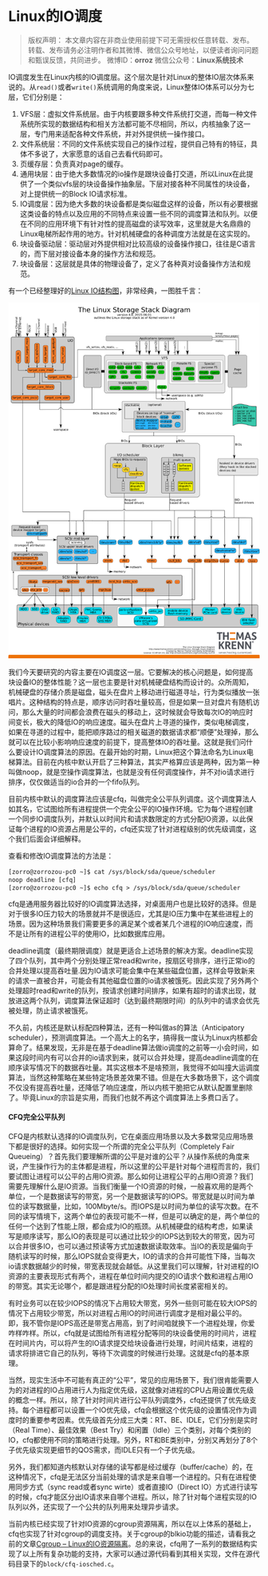 # Linux的IO调度

> 版权声明： 本文章内容在非商业使用前提下可无需授权任意转载、发布。
> 转载、发布请务必注明作者和其微博、微信公众号地址，以便读者询问问题和甄误反馈，共同进步。
> 微博ID：**orroz**
> 微信公众号：**Linux系统技术**

IO调度发生在Linux内核的IO调度层。这个层次是针对Linux的整体IO层次体系来说的。从`read()`或者`write()`系统调用的角度来说，Linux整体IO体系可以分为七层，它们分别是：
1. VFS层：虚拟文件系统层。由于内核要跟多种文件系统打交道，而每一种文件系统所实现的数据结构和相关方法都可能不尽相同，所以，内核抽象了这一层，专门用来适配各种文件系统，并对外提供统一操作接口。
2. 文件系统层：不同的文件系统实现自己的操作过程，提供自己特有的特征，具体不多说了，大家愿意的话自己去看代码即可。
3. 页缓存层：负责真对page的缓存。
4. 通用块层：由于绝大多数情况的io操作是跟块设备打交道，所以Linux在此提供了一个类似vfs层的块设备操作抽象层。下层对接各种不同属性的块设备，对上提供统一的Block IO请求标准。
5. IO调度层：因为绝大多数的块设备都是类似磁盘这样的设备，所以有必要根据这类设备的特点以及应用的不同特点来设置一些不同的调度算法和队列。以便在不同的应用环境下有针对性的提高磁盘的读写效率，这里就是大名鼎鼎的Linux电梯所起作用的地方。针对机械硬盘的各种调度方法就是在这实现的。
6. 块设备驱动层：驱动层对外提供相对比较高级的设备操作接口，往往是C语言的，而下层对接设备本身的操作方法和规范。
7. 块设备层：这层就是具体的物理设备了，定义了各种真对设备操作方法和规范。

有一个已经整理好的[Linux IO结构图](https://www.thomas-krenn.com/de/wikiDE/images/b/ba/Linux-storage-stack-diagram_v4.0.png)，非常经典，一图胜千言：

![local image](../_attach/Linux/Linux-storage-stack-diagram_v4.0.png)

我们今天要研究的内容主要在IO调度这一层。它要解决的核心问题是，如何提高块设备IO的整体性能？这一层也主要是针对机械硬盘结构而设计的。众所周知，机械硬盘的存储介质是磁盘，磁头在盘片上移动进行磁道寻址，行为类似播放一张唱片。这种结构的特点是，顺序访问时吞吐量较高，但是如果一旦对盘片有随机访问，那么大量的时间都会浪费在磁头的移动上，这时候就会导致每次IO的响应时间变长，极大的降低IO的响应速度。磁头在盘片上寻道的操作，类似电梯调度，如果在寻道的过程中，能把顺序路过的相关磁道的数据请求都“顺便”处理掉，那么就可以在比较小影响响应速度的前提下，提高整体IO的吞吐量。这就是我们问什么要设计IO调度算法的原因。在最开始的时期，Linux把这个算法命名为Linux电梯算法。目前在内核中默认开启了三种算法，其实严格算应该是两种，因为第一种叫做noop，就是空操作调度算法，也就是没有任何调度操作，并不对io请求进行排序，仅仅做适当的io合并的一个fifo队列。

目前内核中默认的调度算法应该是cfq，叫做完全公平队列调度。这个调度算法人如其名，它试图给所有进程提供一个完全公平的IO操作环境。它为每个进程创建一个同步IO调度队列，并默认以时间片和请求数限定的方式分配IO资源，以此保证每个进程的IO资源占用是公平的，cfq还实现了针对进程级别的优先级调度，这个我们后面会详细解释。

查看和修改IO调度算法的方法是：
```
[zorro@zorrozou-pc0 ~]$ cat /sys/block/sda/queue/scheduler
noop deadline [cfq]
[zorro@zorrozou-pc0 ~]$ echo cfq > /sys/block/sda/queue/scheduler
```
cfq是通用服务器比较好的IO调度算法选择，对桌面用户也是比较好的选择。但是对于很多IO压力较大的场景就并不是很适应，尤其是IO压力集中在某些进程上的场景。因为这种场景我们需要更多的满足某个或者某几个进程的IO响应速度，而不是让所有的进程公平的使用IO，比如数据库应用。

deadline调度（最终期限调度）就是更适合上述场景的解决方案。deadline实现了四个队列，其中两个分别处理正常read和write，按扇区号排序，进行正常io的合并处理以提高吞吐量.因为IO请求可能会集中在某些磁盘位置，这样会导致新来的请求一直被合并，可能会有其他磁盘位置的io请求被饿死。因此实现了另外两个处理超时read和write的队列，按请求创建时间排序，如果有超时的请求出现，就放进这两个队列，调度算法保证超时（达到最终期限时间）的队列中的请求会优先被处理，防止请求被饿死。

不久前，内核还是默认标配四种算法，还有一种叫做as的算法（Anticipatory scheduler），预测调度算法。一个高大上的名字，搞得我一度认为Linux内核都会算命了。结果发现，无非是在基于deadline算法做io调度的之前等一小会时间，如果这段时间内有可以合并的io请求到来，就可以合并处理，提高deadline调度的在顺序读写情况下的数据吞吐量。其实这根本不是啥预测，我觉得不如叫撞大运调度算法，当然这种策略在某些特定场景差效果不错。但是在大多数场景下，这个调度不仅没有提高吞吐量，还降低了响应速度，所以内核干脆把它从默认配置里删除了。毕竟Linux的宗旨是实用，而我们也就不再这个调度算法上多费口舌了。

#### CFQ完全公平队列

CFQ是内核默认选择的IO调度队列，它在桌面应用场景以及大多数常见应用场景下都是很好的选择。如何实现一个所谓的完全公平队列（Completely Fair Queueing）？首先我们要理解所谓的公平是对谁的公平？从操作系统的角度来说，产生操作行为的主体都是进程，所以这里的公平是针对每个进程而言的，我们要试图让进程可以公平的占用IO资源。那么如何让进程公平的占用IO资源？我们需要先理解什么是IO资源。当我们衡量一个IO资源的时候，一般喜欢用的是两个单位，一个是数据读写的带宽，另一个是数据读写的IOPS。带宽就是以时间为单位的读写数据量，比如，100Mbyte/s。而IOPS是以时间为单位的读写次数。在不同的读写情境下，这两个单位的表现可能不一样，但是可以确定的是，两个单位的任何一个达到了性能上限，都会成为IO的瓶颈。从机械硬盘的结构考虑，如果读写是顺序读写，那么IO的表现是可以通过比较少的IOPS达到较大的带宽，因为可以合并很多IO，也可以通过预读等方式加速数据读取效率。当IO的表现是偏向于随机读写的时候，那么IOPS就会变得更大，IO的请求的合并可能性下降，当每次io请求数据越少的时候，带宽表现就会越低。从这里我们可以理解，针对进程的IO资源的主要表现形式有两个，进程在单位时间内提交的IO请求个数和进程占用IO的带宽。其实无论哪个，都是跟进程分配的IO处理时间长度紧密相关的。

有时业务可以在较少IOPS的情况下占用较大带宽，另外一些则可能在较大IOPS的情况下占用较少带宽，所以对进程占用IO的时间进行调度才是相对最公平的。即，我不管你是IOPS高还是带宽占用高，到了时间咱就换下一个进程处理，你爱咋样咋样。所以，cfq就是试图给所有进程分配等同的块设备使用的时间片，进程在时间片内，可以将产生的IO请求提交给块设备进行处理，时间片结束，进程的请求将排进它自己的队列，等待下次调度的时候进行处理。这就是cfq的基本原理。

当然，现实生活中不可能有真正的“公平”，常见的应用场景下，我们很肯能需要人为的对进程的IO占用进行人为指定优先级，这就像对进程的CPU占用设置优先级的概念一样。所以，除了针对时间片进行公平队列调度外，cfq还提供了优先级支持。每个进程都可以设置一个IO优先级，cfq会根据这个优先级的设置情况作为调度时的重要参考因素。优先级首先分成三大类：RT、BE、IDLE，它们分别是实时（Real Time）、最佳效果（Best Try）和闲置（Idle）三个类别，对每个类别的IO，cfq都使用不同的策略进行处理。另外，RT和BE类别中，分别又再划分了8个子优先级实现更细节的QOS需求，而IDLE只有一个子优先级。

另外，我们都知道内核默认对存储的读写都是经过缓存（buffer/cache）的，在这种情况下，cfq是无法区分当前处理的请求是来自哪一个进程的。只有在进程使用同步方式（sync read或者sync wirte）或者直接IO（Direct IO）方式进行读写的时候，cfq才能区分出IO请求来自哪个进程。所以，除了针对每个进程实现的IO队列以外，还实现了一个公共的队列用来处理异步请求。

当前内核已经实现了针对IO资源的cgroup资源隔离，所以在以上体系的基础上，cfq也实现了针对cgroup的调度支持。关于cgroup的blkio功能的描述，请看我之前的文章[Cgroup – Linux的IO资源隔离](http://liwei.life/2016/01/22/cgroup_io/)。总的来说，cfq用了一系列的数据结构实现了以上所有复杂功能的支持，大家可以通过源代码看到其相关实现，文件在源代码目录下的`block/cfq-iosched.c`。

